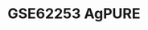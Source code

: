 # GSE62253 AgPURE
<a name="material" />
<script type="application/ld+json">

  {
    "@context": "https://schema.org/",
    "@type": "ChemicalSubstance",
    "http://purl.org/dc/terms/conformsTo":
      {
        "@type": "CreativeWork",
        "@id": "https://bioschemas.org/profiles/ChemicalSubstance/0.4-RELEASE/"
      },
    "@id": "https://egonw.github.io/nanowiki/nanowiki445.html#material",
    "name": "GSE62253 AgPURE",
    "sameAs: "http://127.0.0.1/mediawiki/index.php/Special:URIResolver/GSE62253_AgPURE"
  }
</script>

